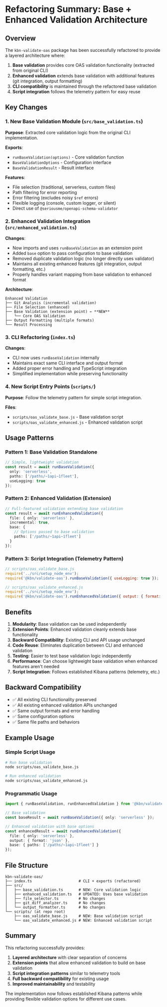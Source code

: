 # Refactoring Summary: Base + Enhanced Validation Architecture

## Overview

The `kbn-validate-oas` package has been successfully refactored to provide a layered architecture where:

1. **Base validation** provides core OAS validation functionality (extracted from original CLI)
2. **Enhanced validation** extends base validation with additional features (git integration, output formatting)
3. **CLI compatibility** is maintained through the refactored base validation
4. **Script integration** follows the telemetry pattern for easy reuse

## Key Changes

### 1. New Base Validation Module (`src/base_validation.ts`)

**Purpose**: Extracted core validation logic from the original CLI implementation.

**Exports**:
- `runBaseValidation(options)` - Core validation function
- `BaseValidationOptions` - Configuration interface
- `BaseValidationResult` - Result interface

**Features**:
- File selection (traditional, serverless, custom files)
- Path filtering for error reporting
- Error filtering (excludes noisy `$ref` errors)
- Flexible logging (console, custom logger, or silent)
- Direct use of `@seriousme/openapi-schema-validator`

### 2. Enhanced Validation Integration (`src/enhanced_validation.ts`)

**Changes**:
- Now imports and uses `runBaseValidation` as an extension point
- Added `base` option to pass configuration to base validation
- Removed duplicate validation logic (no longer directly uses validator)
- Maintains all existing enhanced features (git integration, output formatting, etc.)
- Properly handles variant mapping from base validation to enhanced format

**Architecture**:
```
Enhanced Validation
├── Git Analysis (incremental validation)
├── File Selection (enhanced)
├── Base Validation (extension point) ← **NEW**
│   └── Core OAS Validation
├── Output Formatting (multiple formats)
└── Result Processing
```

### 3. CLI Refactoring (`index.ts`)

**Changes**:
- CLI now uses `runBaseValidation` internally
- Maintains exact same CLI interface and output format
- Added proper error handling and TypeScript integration
- Simplified implementation while preserving functionality

### 4. New Script Entry Points (`scripts/`)

**Purpose**: Follow the telemetry pattern for simple script integration.

**Files**:
- `scripts/oas_validate_base.js` - Base validation script
- `scripts/oas_validate_enhanced.js` - Enhanced validation script

## Usage Patterns

### Pattern 1: Base Validation Standalone
```typescript
// Simple, lightweight validation
const result = await runBaseValidation({
  only: 'serverless',
  paths: ['/paths/~1api~1fleet'],
  useLogging: true
});
```

### Pattern 2: Enhanced Validation (Extension)
```typescript
// Full-featured validation extending base validation
const result = await runEnhancedValidation({
  file: { only: 'serverless' },
  incremental: true,
  base: {
    // Options passed to base validation
    paths: ['/paths/~1api~1fleet']
  }
});
```

### Pattern 3: Script Integration (Telemetry Pattern)
```javascript
// scripts/oas_validate_base.js
require('../src/setup_node_env');
require('@kbn/validate-oas').runBaseValidation({ useLogging: true });

// scripts/oas_validate_enhanced.js  
require('../src/setup_node_env');
require('@kbn/validate-oas').runEnhancedValidation({ output: { format: 'cli' } });
```

## Benefits

1. **Modularity**: Base validation can be used independently
2. **Extension Points**: Enhanced validation cleanly extends base functionality  
3. **Backward Compatibility**: Existing CLI and API usage unchanged
4. **Code Reuse**: Eliminates duplication between CLI and enhanced validation
5. **Testing**: Easier to test base validation logic independently
6. **Performance**: Can choose lightweight base validation when enhanced features aren't needed
7. **Script Integration**: Follows established Kibana patterns (telemetry, etc.)

## Backward Compatibility

- ✅ All existing CLI functionality preserved
- ✅ All existing enhanced validation APIs unchanged
- ✅ Same output formats and error handling
- ✅ Same configuration options
- ✅ Same file paths and behaviors

## Example Usage

### Simple Script Usage
```bash
# Run base validation
node scripts/oas_validate_base.js

# Run enhanced validation  
node scripts/oas_validate_enhanced.js
```

### Programmatic Usage
```typescript
import { runBaseValidation, runEnhancedValidation } from '@kbn/validate-oas';

// Base validation
const baseResult = await runBaseValidation({ only: 'serverless' });

// Enhanced validation with base options
const enhancedResult = await runEnhancedValidation({
  file: { only: 'serverless' },
  output: { format: 'json' },
  base: { paths: ['/paths/~1api~1fleet'] }
});
```

## File Structure

```
kbn-validate-oas/
├── index.ts                     # CLI + exports (refactored)
├── src/
│   ├── base_validation.ts       # NEW: Core validation logic
│   ├── enhanced_validation.ts   # UPDATED: Uses base validation
│   ├── file_selector.ts         # No changes
│   ├── git_diff_analyzer.ts     # No changes
│   └── output_formatter.ts      # No changes
└── scripts/ (at repo root)
    ├── oas_validate_base.js     # NEW: Base validation script
    └── oas_validate_enhanced.js # NEW: Enhanced validation script
```

## Summary

This refactoring successfully provides:

1. **Layered architecture** with clear separation of concerns
2. **Extension points** that allow enhanced validation to build on base validation
3. **Script integration patterns** similar to telemetry tools
4. **Full backward compatibility** for existing usage
5. **Improved maintainability** and testability

The implementation now follows established Kibana patterns while providing flexible validation options for different use cases.
